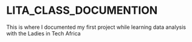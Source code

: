 # LITA_CLASS_DOCUMENTION
This is where I documented my first project while learning data analysis with  the Ladies in Tech Africa
